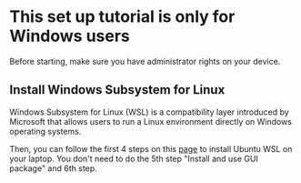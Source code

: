 # This set up tutorial is only for Windows users 

Before starting, make sure you have administrator rights on your device. 

## Install Windows Subsystem for Linux

Windows Subsystem for Linux (WSL) is a compatibility layer introduced by Microsoft that allows users to run a Linux environment directly on Windows operating systems. 

Then, you can follow the first 4 steps on this [page](https://ubuntu.com/tutorials/install-ubuntu-on-wsl2-on-windows-11-with-gui-support#1-overview) to install Ubuntu WSL on your laptop. You don't need to do the 5th step "Install and use GUI package" and 6th step. 
